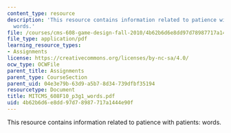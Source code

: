 ```yaml
---
content_type: resource
description: 'This resource contains information related to patience with patients:
  words.'
file: /courses/cms-608-game-design-fall-2010/4b62b6d6e8dd97d78987717a1444e90f_MITCMS_608F10_p3g1_words.pdf
file_type: application/pdf
learning_resource_types:
- Assignments
license: https://creativecommons.org/licenses/by-nc-sa/4.0/
ocw_type: OCWFile
parent_title: Assignments
parent_type: CourseSection
parent_uid: 04e3e79b-63d9-a5b7-8d34-739dfbf35194
resourcetype: Document
title: MITCMS_608F10_p3g1_words.pdf
uid: 4b62b6d6-e8dd-97d7-8987-717a1444e90f
---
```

This resource contains information related to patience with patients: words.